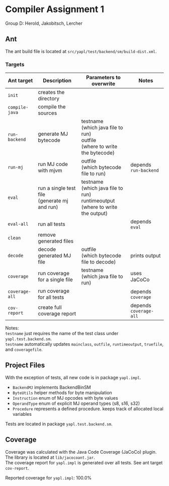 # Compiler Assignment 1
Group D: Herold, Jakobitsch, Lercher

## Ant
The ant build file is located at `src/yapl/test/backend/sm/build-dist.xml`.

### Targets

| Ant target     | Description                                     | Parameters to overwrite                                                                        | Notes                  |
|----------------|-------------------------------------------------|------------------------------------------------------------------------------------------------|------------------------|
| `init`         | creates the directory                           |                                                                                                |                        |
| `compile-java` | compile the sources                             |                                                                                                |                        |
| `run-backend`  | generate MJ bytecode                            | testname<br>(which java file to run)<br>outfile<br>(where to write the bytecode)               |                        |
| `run-mj`       | run MJ code with mjvm                           | outfile<br>(which bytecode file to run)                                                        | depends `run-backend`  |
| `eval`         | run a single test file<br>(generate mj and run) | testname<br>(which java file to run)<br>runtimeoutput<br>(where to write the output)           |                        |
| `eval-all`     | run all tests                                   |                                                                                                | depends `eval`         |
| `clean`        | remove generated files                          |                                                                                                |                        |
| `decode`       | decode generated MJ file                        | outfile<br>(which bytecode file to decode)                                                     | prints output          |
| `coverage`     | run coverage for a single file                  | testname<br>(which java file to run)                                                           | uses JaCoCo            |
| `coverage-all` | run coverage for all tests                      |                                                                                                | depends `coverage`     |
| `cov-report`   | create full coverage report                     |                                                                                                | depends `coverage-all` |

Notes: <br>
`testname` just requires the name of the test class under `yapl.test.backend.sm`. <br>
`testname` automatically updates `mainclass`, `outfile`, `runtimeoutput`, `truefile`, and `coveragefile`.

## Project Files
With the exception of tests, all new code is in package `yapl.impl`.

- `BackendMJ` implements BackendBinSM
- `ByteUtils` helper methods for byte manipulation
- `Instruction` enum of MJ opcodes with byte values
- `OperandType` enum of explicit MJ operand types (s8, s16, s32)
- `Procedure` represents a defined procedure. keeps track of allocated local variables

Tests are located in package `yapl.test.backend.sm`.

## Coverage
Coverage was calculated with the Java Code Coverage (JaCoCo) plugin. The library is located at `lib/jacocoant.jar`. <br>
The coverage report for `yapl.impl` is generated over all tests. See ant target `cov-report`.

Reported coverage for `yapl.impl`: 100.0%
